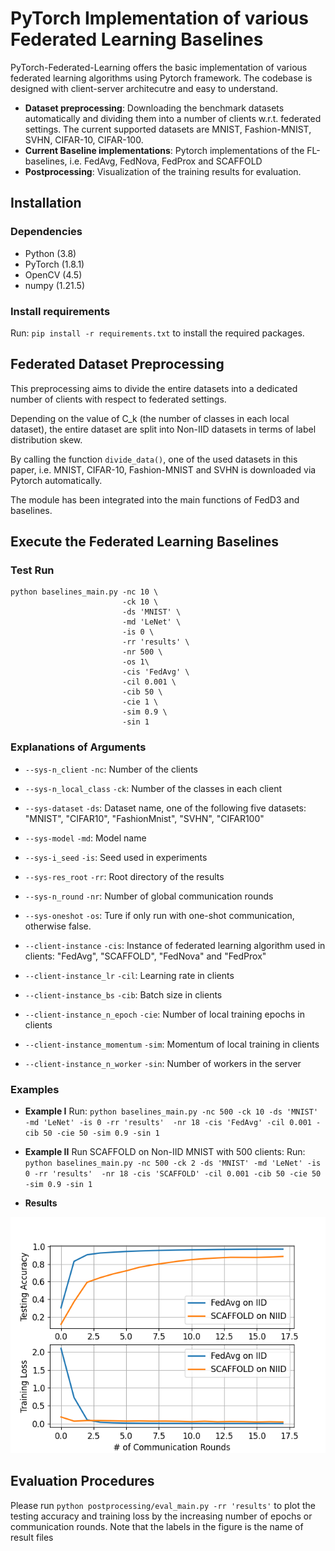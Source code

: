 # PyTorch Implementation of various Federated Learning Baselines

PyTorch-Federated-Learning offers the basic implementation of various federated learning algorithms using Pytorch framework.
The codebase is designed with client-server architecutre and easy to understand. 


* **Dataset preprocessing**: Downloading the benchmark datasets automatically and dividing them into a number of clients w.r.t. federated settings. The current supported datasets are MNIST, Fashion-MNIST, SVHN, CIFAR-10, CIFAR-100. 
* **Current Baseline implementations**: Pytorch implementations of the FL-baselines, i.e. FedAvg, FedNova, FedProx and SCAFFOLD
* **Postprocessing**: Visualization of the training results for evaluation.


## Installation

### Dependencies

 - Python (3.8)
 - PyTorch (1.8.1)
 - OpenCV (4.5)
 - numpy (1.21.5)


### Install requirements

Run: `pip install -r requirements.txt` to install the required packages.

## Federated Dataset Preprocessing

This preprocessing aims to divide the entire datasets into a dedicated number of clients with respect to federated settings.

Depending on the value of C_k (the number of classes in each local dataset), the entire dataset are split into Non-IID datasets in terms of label distribution skew.

By calling the function `divide_data()`, one of the used datasets in this paper, i.e. MNIST, CIFAR-10, Fashion-MNIST and SVHN is downloaded via Pytorch automatically.

The module has been integrated into the main functions of FedD3 and baselines.

## Execute the Federated Learning Baselines

### Test Run

```
python baselines_main.py -nc 10 \
                         -ck 10 \
                         -ds 'MNIST' \
                         -md 'LeNet' \
                         -is 0 \
                         -rr 'results' \
                         -nr 500 \
                         -os 1\
                         -cis 'FedAvg' \
                         -cil 0.001 \
                         -cib 50 \
                         -cie 1 \
                         -sim 0.9 \
                         -sin 1
```


### Explanations of Arguments

- `--sys-n_client` `-nc`: Number of the clients
- `--sys-n_local_class` `-ck`: Number of the classes in each client
- `--sys-dataset` `-ds`: Dataset name, one of the following five datasets: "MNIST", "CIFAR10", "FashionMnist", "SVHN", "CIFAR100"
- `--sys-model` `-md`: Model name
- `--sys-i_seed` `-is`: Seed used in experiments
- `--sys-res_root` `-rr`: Root directory of the results
- `--sys-n_round` `-nr`: Number of global communication rounds
- `--sys-oneshot` `-os`: Ture if only run with one-shot communication, otherwise false.
  

- `--client-instance` `-cis`: Instance of federated learning algorithm used in clients: "FedAvg", "SCAFFOLD", "FedNova" and "FedProx"
- `--client-instance_lr` `-cil`: Learning rate in clients
- `--client-instance_bs` `-cib`: Batch size in clients
- `--client-instance_n_epoch` `-cie`: Number of local training epochs in clients
- `--client-instance_momentum` `-sim`: Momentum of local training in clients
- `--client-instance_n_worker` `-sin`: Number of workers in the server

### Examples

* **Example I** Run: `python baselines_main.py -nc 500 -ck 10 -ds 'MNIST' -md 'LeNet' -is 0 -rr 'results' 
-nr 18 -cis 'FedAvg' -cil 0.001 -cib 50 -cie 50 -sim 0.9 -sin 1`

* **Example II** Run SCAFFOLD on Non-IID MNIST with 500 clients:
Run: `python baselines_main.py -nc 500 -ck 2 -ds 'MNIST' -md 'LeNet' -is 0 -rr 'results' 
-nr 18 -cis 'SCAFFOLD' -cil 0.001 -cib 50 -cie 50 -sim 0.9 -sin 1`

* **Results**

![drawing](figures/Baselines.png)

## Evaluation Procedures

Please run `python postprocessing/eval_main.py -rr 'results'` to plot the testing accuracy and training loss by the increasing number of epochs or communication rounds. 
Note that the labels in the figure is the name of result files

